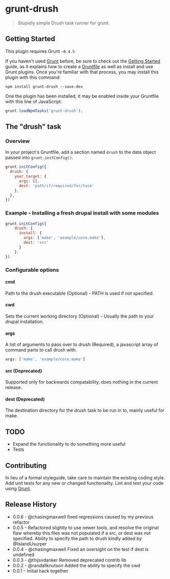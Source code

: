 # grunt-drush

> Stupidly simple Drush task runner for grunt.

## Getting Started
This plugin requires Grunt `~0.4.5`

If you haven't used [Grunt](http://gruntjs.com/) before, be sure to check out the [Getting Started](http://gruntjs.com/getting-started) guide, as it explains how to create a [Gruntfile](http://gruntjs.com/sample-gruntfile) as well as install and use Grunt plugins. Once you're familiar with that process, you may install this plugin with this command:

```shell
npm install grunt-drush --save-dev
```

One the plugin has been installed, it may be enabled inside your Gruntfile with this line of JavaScript:

```js
grunt.loadNpmTasks('grunt-drush');
```

## The "drush" task

### Overview
In your project's Gruntfile, add a section named `drush` to the data object passed into `grunt.initConfig()`.

```js
grunt.initConfig({
  drush: {
    your_target: {
      args: [],
      dest: 'path/if/required/for/task'
    },
  },
})
```

### Example - Installing a fresh drupal install with some modules
```js
grunt.initConfig({
    drush: {
      install: {
        args: ['make', 'example/core.make'],
        dest: 'src'
      }
    },
})
```

### Configurable options
#### cmd
Path to the drush executable (Optional) - PATH is used if not specified.

#### cwd
Sets the current working directory (Optional) - Usually the path to your drupal installation.

#### args
A list of arguments to pass over to drush (Required), a javascript array of command parts to call drush with.

```js
args: ['make', 'example/core.make']
```

#### src (Deprecated)
Supported only for backwards compatability, does nothing in the current release.

#### dest (Deprecated)
The destination directory for the drush task to be run in to, mainly useful for make.

## TODO
* Expand the functionality to do something more useful
* Tests

## Contributing
In lieu of a formal styleguide, take care to maintain the existing coding style. Add unit tests for any new or changed functionality. Lint and test your code using [Grunt](http://gruntjs.com/).

## Release History
* 0.0.6 - @chasingmaxwell fixed regressions caused by my previous refactor
* 0.0.5 - Refactored slightly to use newer tools, and resolve the original flaw whereby this.files was not populated if a src, or dest was not specified. Ability to specify the path to drush kindly added by @IslandUsurper
* 0.0.4 - @chasingmaxwell Fixed an oversight on the test if dest is undefined
* 0.0.3 - @thijsvdanker Removed deprecated contrib lib
* 0.0.2 - @randallknutson Added the ability to specify the cwd
* 0.0.1 - Initial hack together

